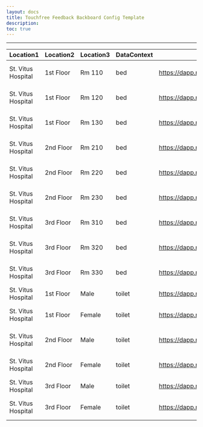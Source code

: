 ```yaml
---
layout: docs
title: Touchfree Feedback Backboard Config Template
description: 
toc: true
---
```


---------------------------------------

| Location1          | Location2 | Location3 | DataContext | BaseURL                                                   | #TouchfreeURL                                                                                                                       |
|--------------------|-----------|-----------|-------------|-----------------------------------------------------------|-------------------------------------------------------------------------------------------------------------------------------------|
| St. Vitus Hospital | 1st Floor | Rm 110    | bed         | https://dapp.microshare.io/guest/5e77ac483a0000df97452437 | URL:https://dapp.microshare.io/guest/5e77ac483a0000df97452437?loc1=St. Vitus Hospital&loc2=1st Floor&loc3=Rm 110&dataContext=bed    |
| St. Vitus Hospital | 1st Floor | Rm 120    | bed         | https://dapp.microshare.io/guest/5e77ac483a0000df97452437 | URL:https://dapp.microshare.io/guest/5e77ac483a0000df97452437?loc1=St. Vitus Hospital&loc2=1st Floor&loc3=Rm 120&dataContext=bed    |
| St. Vitus Hospital | 1st Floor | Rm 130    | bed         | https://dapp.microshare.io/guest/5e77ac483a0000df97452437 | URL:https://dapp.microshare.io/guest/5e77ac483a0000df97452437?loc1=St. Vitus Hospital&loc2=1st Floor&loc3=Rm 130&dataContext=bed    |
| St. Vitus Hospital | 2nd Floor | Rm 210    | bed         | https://dapp.microshare.io/guest/5e77ac483a0000df97452437 | URL:https://dapp.microshare.io/guest/5e77ac483a0000df97452437?loc1=St. Vitus Hospital&loc2=2nd Floor&loc3=Rm 210&dataContext=bed    |
| St. Vitus Hospital | 2nd Floor | Rm 220    | bed         | https://dapp.microshare.io/guest/5e77ac483a0000df97452437 | URL:https://dapp.microshare.io/guest/5e77ac483a0000df97452437?loc1=St. Vitus Hospital&loc2=2nd Floor&loc3=Rm 220&dataContext=bed    |
| St. Vitus Hospital | 2nd Floor | Rm 230    | bed         | https://dapp.microshare.io/guest/5e77ac483a0000df97452437 | URL:https://dapp.microshare.io/guest/5e77ac483a0000df97452437?loc1=St. Vitus Hospital&loc2=2nd Floor&loc3=Rm 230&dataContext=bed    |
| St. Vitus Hospital | 3rd Floor | Rm 310    | bed         | https://dapp.microshare.io/guest/5e77ac483a0000df97452437 | URL:https://dapp.microshare.io/guest/5e77ac483a0000df97452437?loc1=St. Vitus Hospital&loc2=3rd Floor&loc3=Rm 310&dataContext=bed    |
| St. Vitus Hospital | 3rd Floor | Rm 320    | bed         | https://dapp.microshare.io/guest/5e77ac483a0000df97452437 | URL:https://dapp.microshare.io/guest/5e77ac483a0000df97452437?loc1=St. Vitus Hospital&loc2=3rd Floor&loc3=Rm 320&dataContext=bed    |
| St. Vitus Hospital | 3rd Floor | Rm 330    | bed         | https://dapp.microshare.io/guest/5e77ac483a0000df97452437 | URL:https://dapp.microshare.io/guest/5e77ac483a0000df97452437?loc1=St. Vitus Hospital&loc2=3rd Floor&loc3=Rm 330&dataContext=bed    |
| St. Vitus Hospital | 1st Floor | Male      | toilet      | https://dapp.microshare.io/guest/5e77ac483a0000df97452437 | URL:https://dapp.microshare.io/guest/5e77ac483a0000df97452437?loc1=St. Vitus Hospital&loc2=1st Floor&loc3=Male&dataContext=toilet   |
| St. Vitus Hospital | 1st Floor | Female    | toilet      | https://dapp.microshare.io/guest/5e77ac483a0000df97452437 | URL:https://dapp.microshare.io/guest/5e77ac483a0000df97452437?loc1=St. Vitus Hospital&loc2=1st Floor&loc3=Female&dataContext=toilet |
| St. Vitus Hospital | 2nd Floor | Male      | toilet      | https://dapp.microshare.io/guest/5e77ac483a0000df97452437 | URL:https://dapp.microshare.io/guest/5e77ac483a0000df97452437?loc1=St. Vitus Hospital&loc2=2nd Floor&loc3=Male&dataContext=toilet   |
| St. Vitus Hospital | 2nd Floor | Female    | toilet      | https://dapp.microshare.io/guest/5e77ac483a0000df97452437 | URL:https://dapp.microshare.io/guest/5e77ac483a0000df97452437?loc1=St. Vitus Hospital&loc2=2nd Floor&loc3=Female&dataContext=toilet |
| St. Vitus Hospital | 3rd Floor | Male      | toilet      | https://dapp.microshare.io/guest/5e77ac483a0000df97452437 | URL:https://dapp.microshare.io/guest/5e77ac483a0000df97452437?loc1=St. Vitus Hospital&loc2=3rd Floor&loc3=Male&dataContext=toilet   |
| St. Vitus Hospital | 3rd Floor | Female    | toilet      | https://dapp.microshare.io/guest/5e77ac483a0000df97452437 | URL:https://dapp.microshare.io/guest/5e77ac483a0000df97452437?loc1=St. Vitus Hospital&loc2=3rd Floor&loc3=Female&dataContext=toilet |